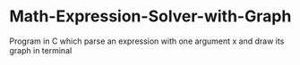 # Math-Expression-Solver-with-Graph
Program in C which parse an expression with one argument x and draw its graph in terminal
